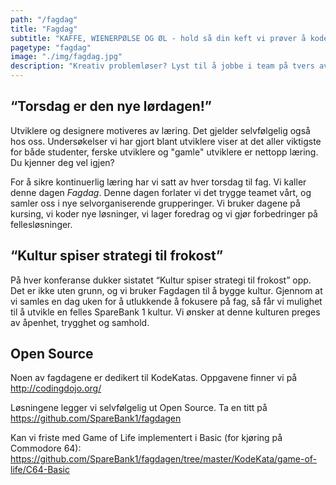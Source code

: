 ```yaml
---
path: "/fagdag"
title: "Fagdag"
subtitle: "KAFFE, WIENERPØLSE OG ØL - hold så din keft vi prøver å kode"
pagetype: "fagdag"
image: "./img/fagdag.jpg"
description: "Kreativ problemløser? Lyst til å jobbe i team på tvers av fagdisipliner? Med mulighet til å fordype deg faglig?"
---
```


## “Torsdag er den nye lørdagen!”

Utviklere og designere motiveres av læring. Det gjelder selvfølgelig også hos oss. Undersøkelser vi har gjort blant utviklere viser at det aller viktigste for både studenter, ferske utviklere og "gamle" utviklere er nettopp læring. Du kjenner deg vel igjen?

For å sikre kontinuerlig læring har vi satt av hver torsdag til fag. Vi kaller denne dagen *Fagdag*. Denne dagen forlater vi det trygge teamet vårt, og samler oss i nye selvorganiserende grupperinger. Vi bruker dagene på kursing, vi koder nye løsninger, vi lager foredrag og vi gjør forbedringer på fellesløsninger.

## “Kultur spiser strategi til frokost”
På hver konferanse dukker sistatet “Kultur spiser strategi til frokost” opp. Det er ikke uten grunn, og vi bruker Fagdagen til å bygge kultur. Gjennom at vi samles en dag uken for å utlukkende å fokusere på fag, så får vi mulighet til å utvikle en felles SpareBank 1 kultur. Vi ønsker at denne kulturen preges av åpenhet, trygghet og samhold.

## Open Source
Noen av fagdagene er dedikert til KodeKatas. Oppgavene finner vi på http://codingdojo.org/

Løsningene legger vi selvfølgelig ut Open Source. Ta en titt på https://github.com/SpareBank1/fagdagen

Kan vi friste med Game of Life implementert i Basic (for kjøring på Commodore 64): https://github.com/SpareBank1/fagdagen/tree/master/KodeKata/game-of-life/C64-Basic

